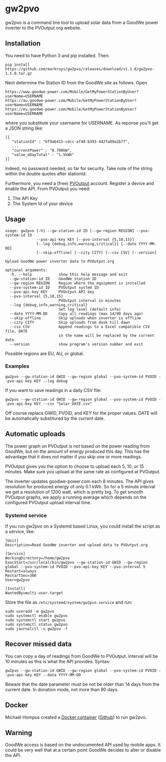 
# gw2pvo

gw2pvo is a command line tool to upload solar data from a GoodWe power inverter to the PVOutput.org website.

## Installation

You need to have Python 3 and pip installed. Then:

    pip install https://github.com/markruys/gw2pvo/releases/download/v1.1.0/gw2pvo-1.1.0.tar.gz

Next determine the Station ID from the GoodWe site as follows. Open

    https://www.goodwe-power.com/Mobile/GetMyPowerStationByUser?userName=USERNAME
    https://au.goodwe-power.com/Mobile/GetMyPowerStationByUser?userName=USERNAME
    https://eu.goodwe-power.com/Mobile/GetMyPowerStationByUser?userName=USERNAME

where you substitute your username for USERNAME. As reponse you'll get a JSON string like:

    [{
       "stationId" : "bf9a6415-cdcc-af48-b393-442fa89a2b7f",
       ...
       "currentPower" : "0.700kW",
       "value_eDayTotal" : "1.5kWh"
    }]

Indeed, no password needed, so far for security. Take note of the string within the double quotes after stationId.

Furthermore, you need a (free) [PVOutput](PVOutput.org) account. Register a device and enable the API. From PVOutput you need:

  1. The API Key
  2. The System Id of your device


## Usage

```
usage: gw2pvo [-h] --gw-station-id ID [--gw-region REGION] --pvo-system-id ID
              --pvo-api-key KEY [--pvo-interval {5,10,15}]
              [--log {debug,info,warning,critical}] [--date YYYY-MM-DD]
              [--skip-offline] [--city CITY] [--csv CSV] [--version]

Upload GoodWe power inverter data to PVOutput.org

optional arguments:
  -h, --help            show this help message and exit
  --gw-station-id ID    GoodWe station ID
  --gw-region REGION    Region where the equipment is installed
  --pvo-system-id ID    PVOutput system ID
  --pvo-api-key KEY     PVOutput API key
  --pvo-interval {5,10,15}
                        PVOutput interval in minutes
  --log {debug,info,warning,critical}
                        Set log level (default info)
  --date YYYY-MM-DD     Copy all readings (max 14/90 days ago)
  --skip-offline        Skip uploads when inverter is offline
  --city CITY           Skip uploads from dusk till dawn
  --csv CSV             Append readings to a Excel compatible CSV file, DATE
                        in the name will be replaced by the current date
  --version             show program's version number and exit
```

Possible regions are EU, AU, or global.

### Examples

```
gw2pvo --gw-station-id GWID --gw-region global --pvo-system-id PVOID --pvo-api-key KEY --log debug
```

If you want to save readings in a daily CSV file:

```
gw2pvo --gw-station-id GWID --gw-region global --pvo-system-id PVOID --pvo-api-key KEY --csv "Solar DATE.csv"
```

Off course replace GWID, PVOID, and KEY for the proper values. DATE will be automatically substitured by the current date.

## Automatic uploads

The power graph on PVOutput is not based on the power reading from GoodWe, but on the amount of energy produced this day. This has the advantage that it does not matter if you skip one or more readings.

PVOutput gives you the option to choose to upload each 5, 10, or 15 minutes. Make sure you upload at the same rate as configured at PVOutput.

The inverter updates goodwe-power.com each 8 minutes. The API gives resolution for produced energy of only 0.1 kWh. So for a 5 minute interval we get a resolution of 1200 watt, which is pretty big. To get smooth PVOutput graphs, we apply a running average which depends on the configured PVOutput upload interval time.

### Systemd service

If you run gw2pvo on a Systemd based Linux, you could install the script as a service, like:

```
[Unit]
Description=Read GoodWe inverter and upload data to PVOutput.org

[Service]
WorkingDirectory=/home/gw2pvo
ExecStart=/usr/local/bin/gw2pvo --gw-station-id GWID --gw-region global --pvo-system-id PVOID --pvo-api-key KEY --pvo-interval 5
Restart=always
RestartSec=300
User=gw2pvo

[Install]
WantedBy=multi-user.target
```

Store the file as ``/etc/systemd/system/gw2pvo.service`` and run:

    sudo useradd -m gw2pvo
    sudo systemctl enable gw2pvo
    sudo systemctl start gw2pvo
    sudo systemctl status gw2pvo
    sudo journalctl -u gw2pvo -f

## Recover missed data

You can copy a day of readings from GoodWe to PVOutput. Interval will be 10 minutes as this is what the API provides. Syntax:

```
gw2pvo --gw-station-id GWID --gw-region global --pvo-system-id PVOID --pvo-api-key KEY --data YYYY-MM-DD
```

Beware that the date parameter must be not be older than 14 days from the current date. In donation mode, not more than 90 days.

## Docker

Michaël Hompus created a [Docker container](https://hub.docker.com/r/energy164/gw2pvo/) ([Github](https://github.com/eNeRGy164/gw2pvo-docker)) to run gw2pvo.

## Warning

GoodWe access is based on the undocumented API used by mobile apps. It could be very well that at a certain point GoodWe decides to alter or disable the API.
